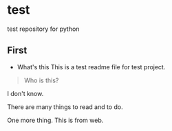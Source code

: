 # test
test repository for python

## First
- What's this
This is a test readme file for test project.

> Who is this?

I don't know.

There are many things to read and to do.

One more thing. This is from web.

